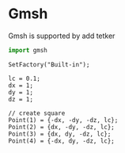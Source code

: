 # Gmsh

Gmsh is supported by add tetker

```python
import gmsh
```

```gmsh
SetFactory("Built-in");

lc = 0.1;
dx = 1;
dy = 1;
dz = 1;

// create square
Point(1) = {-dx, -dy, -dz, lc};
Point(2) = {dx, -dy, -dz, lc};
Point(3) = {dx, dy, -dz, lc};
Point(4) = {-dx, dy, -dz, lc};
```
